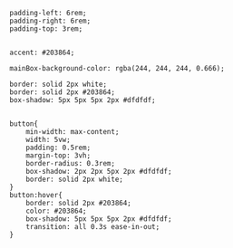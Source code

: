     padding-left: 6rem;
    padding-right: 6rem;
    padding-top: 3rem;


    accent: #203864;

    mainBox-background-color: rgba(244, 244, 244, 0.666);

    border: solid 2px white;
    border: solid 2px #203864;
    box-shadow: 5px 5px 5px 2px #dfdfdf;


    button{
        min-width: max-content;
        width: 5vw;
        padding: 0.5rem;
        margin-top: 3vh;
        border-radius: 0.3rem;
        box-shadow: 2px 2px 5px 2px #dfdfdf;
        border: solid 2px white;
    }
    button:hover{
        border: solid 2px #203864;
        color: #203864;
        box-shadow: 5px 5px 5px 2px #dfdfdf;
        transition: all 0.3s ease-in-out;
    }